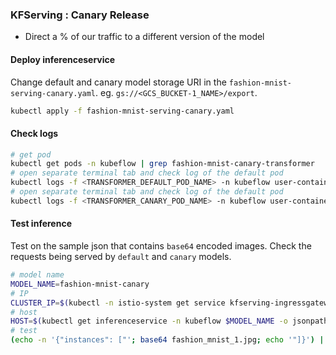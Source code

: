 ### KFServing : Canary Release

* Direct a % of our traffic to a different version of the model

#### Deploy inferenceservice

Change default and canary model storage URI in the `fashion-mnist-serving-canary.yaml`. eg. `gs://<GCS_BUCKET-1_NAME>/export`.


```bash
kubectl apply -f fashion-mnist-serving-canary.yaml
```



#### Check logs 

```bash
# get pod
kubectl get pods -n kubeflow | grep fashion-mnist-canary-transformer
# open separate terminal tab and check log of the default pod
kubectl logs -f <TRANSFORMER_DEFAULT_POD_NAME> -n kubeflow user-container
# open separate terminal tab and check log of the default pod
kubectl logs -f <TRANSFORMER_CANARY_POD_NAME> -n kubeflow user-container
```

#### Test inference

Test on the sample json that contains `base64` encoded images. Check the requests being served by `default` and `canary` models. 

```bash
# model name
MODEL_NAME=fashion-mnist-canary
# IP 
CLUSTER_IP=$(kubectl -n istio-system get service kfserving-ingressgateway -o jsonpath='{.status.loadBalancer.ingress[0].ip}')
# host
HOST=$(kubectl get inferenceservice -n kubeflow $MODEL_NAME -o jsonpath='{.status.url}' | cut -d "/" -f 3)
# test 
(echo -n '{"instances": ["'; base64 fashion_mnist_1.jpg; echo '"]}') | curl -v -H "Content-Type: application/json" -H "Host: ${HOST}" -d @-  http://$CLUSTER_IP/v1/models/$MODEL_NAME:predict
```
